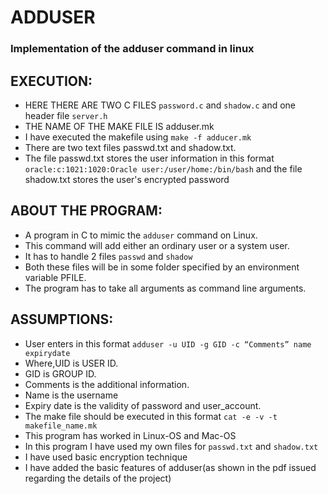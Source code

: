 <h1> ADDUSER </h1> 
<h3> Implementation of the adduser command in linux </h3>


## EXECUTION:
- HERE THERE ARE TWO C FILES `password.c` and `shadow.c` and one header file `server.h`
- THE NAME OF THE MAKE FILE IS adduser.mk 
- I have executed the makefile using `make -f adducer.mk`
- There are two text files passwd.txt and shadow.txt.
- The file passwd.txt stores the user information in this format `oracle:c:1021:1020:Oracle user:/user/home:/bin/bash`
and the file shadow.txt stores the user's encrypted password

## ABOUT THE PROGRAM:
- A program in C to mimic the `adduser` command on Linux. 
- This command will add either an ordinary user or a system user. 
- It has to handle 2 files `passwd` and `shadow` 
- Both these files will be in some folder specified by an environment variable PFILE. 
- The program has to take all arguments as command line arguments.

## ASSUMPTIONS:
- User enters in this format `adduser -u UID -g GID -c “Comments” name expirydate`
- Where,UID is USER ID.
- GID is GROUP ID.
- Comments is the additional information.
- Name is the username 
- Expiry date is the validity of password and user_account.
- The make file should be executed in this format `cat -e -v -t makefile_name.mk`
- This program has worked in Linux-OS and Mac-OS
- In this program I have used my own files for `passwd.txt` and `shadow.txt`
- I have used basic encryption technique
- I have added the basic features of adduser(as shown in the pdf issued regarding the details of the project)
